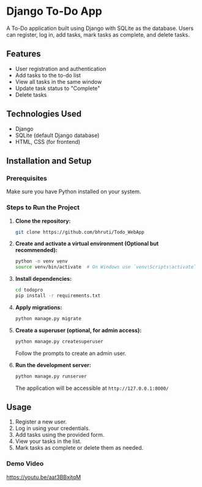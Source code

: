# Django To-Do App

A To-Do application built using Django with SQLite as the database. Users can register, log in, add tasks, mark tasks as complete, and delete tasks.

## Features
- User registration and authentication
- Add tasks to the to-do list
- View all tasks in the same window
- Update task status to "Complete"
- Delete tasks

## Technologies Used
- Django
- SQLite (default Django database)
- HTML, CSS (for frontend)

## Installation and Setup

### Prerequisites
Make sure you have Python installed on your system.

### Steps to Run the Project

1. **Clone the repository:**
   ```sh
   git clone https://github.com/bhruti/Todo_WebApp
   ```

2. **Create and activate a virtual environment (Optional but recommended):**
   ```sh
   python -m venv venv
   source venv/bin/activate  # On Windows use `venv\Scripts\activate`
   ```

3. **Install dependencies:**
   ```sh
   cd todopro
   pip install -r requirements.txt
   ```

4. **Apply migrations:**
   ```sh
   python manage.py migrate
   ```

5. **Create a superuser (**optional**, for admin access):**
   ```sh
   python manage.py createsuperuser
   ```
   Follow the prompts to create an admin user.

6. **Run the development server:**
   ```sh
   python manage.py runserver
   ```
   The application will be accessible at `http://127.0.0.1:8000/`

## Usage
1. Register a new user.
2. Log in using your credentials.
3. Add tasks using the provided form.
4. View your tasks in the list.
5. Mark tasks as complete or delete them as needed.

### Demo Video
https://youtu.be/aat3BBxjtqM


